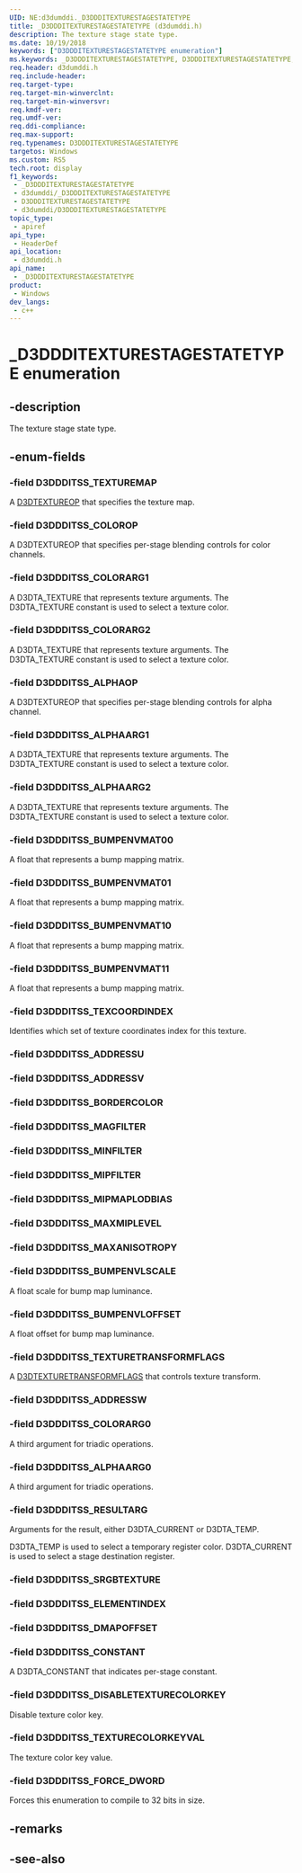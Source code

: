 ```yaml
---
UID: NE:d3dumddi._D3DDDITEXTURESTAGESTATETYPE
title: _D3DDDITEXTURESTAGESTATETYPE (d3dumddi.h)
description: The texture stage state type.
ms.date: 10/19/2018
keywords: ["D3DDDITEXTURESTAGESTATETYPE enumeration"]
ms.keywords: _D3DDDITEXTURESTAGESTATETYPE, D3DDDITEXTURESTAGESTATETYPE,
req.header: d3dumddi.h
req.include-header: 
req.target-type: 
req.target-min-winverclnt: 
req.target-min-winversvr: 
req.kmdf-ver: 
req.umdf-ver: 
req.ddi-compliance: 
req.max-support: 
req.typenames: D3DDDITEXTURESTAGESTATETYPE
targetos: Windows
ms.custom: RS5
tech.root: display
f1_keywords:
 - _D3DDDITEXTURESTAGESTATETYPE
 - d3dumddi/_D3DDDITEXTURESTAGESTATETYPE
 - D3DDDITEXTURESTAGESTATETYPE
 - d3dumddi/D3DDDITEXTURESTAGESTATETYPE
topic_type:
 - apiref
api_type:
 - HeaderDef
api_location:
 - d3dumddi.h
api_name:
 - _D3DDDITEXTURESTAGESTATETYPE
product:
 - Windows
dev_langs:
 - c++
---
```


# _D3DDDITEXTURESTAGESTATETYPE enumeration


## -description

The texture stage state type.

## -enum-fields

### -field D3DDDITSS_TEXTUREMAP

A [D3DTEXTUREOP](../d3d9types/ne-d3d9types-_d3dtextureop.md) that specifies the texture map.

### -field D3DDDITSS_COLOROP

A D3DTEXTUREOP that specifies per-stage blending controls for color channels.

### -field D3DDDITSS_COLORARG1

A D3DTA_TEXTURE that represents texture arguments. The D3DTA_TEXTURE constant is used to select a texture color.

### -field D3DDDITSS_COLORARG2

A D3DTA_TEXTURE that represents texture arguments. The D3DTA_TEXTURE constant is used to select a texture color.

### -field D3DDDITSS_ALPHAOP

A D3DTEXTUREOP that specifies per-stage blending controls for alpha channel.

### -field D3DDDITSS_ALPHAARG1

A D3DTA_TEXTURE that represents texture arguments. The D3DTA_TEXTURE constant is used to select a texture color.

### -field D3DDDITSS_ALPHAARG2

A D3DTA_TEXTURE that represents texture arguments. The D3DTA_TEXTURE constant is used to select a texture color.

### -field D3DDDITSS_BUMPENVMAT00

A float that represents a bump mapping matrix.

### -field D3DDDITSS_BUMPENVMAT01

A float that represents a bump mapping matrix.

### -field D3DDDITSS_BUMPENVMAT10

A float that represents a bump mapping matrix.

### -field D3DDDITSS_BUMPENVMAT11

A float that represents a bump mapping matrix.

### -field D3DDDITSS_TEXCOORDINDEX

Identifies which set of texture coordinates index for this texture.

### -field D3DDDITSS_ADDRESSU

### -field D3DDDITSS_ADDRESSV

### -field D3DDDITSS_BORDERCOLOR

### -field D3DDDITSS_MAGFILTER

### -field D3DDDITSS_MINFILTER

### -field D3DDDITSS_MIPFILTER

### -field D3DDDITSS_MIPMAPLODBIAS

### -field D3DDDITSS_MAXMIPLEVEL

### -field D3DDDITSS_MAXANISOTROPY

### -field D3DDDITSS_BUMPENVLSCALE

A float scale for bump map luminance.

### -field D3DDDITSS_BUMPENVLOFFSET

A float offset for bump map luminance.

### -field D3DDDITSS_TEXTURETRANSFORMFLAGS

A [D3DTEXTURETRANSFORMFLAGS](../d3d9types/ne-d3d9types-_d3dtexturetransformflags.md) that controls texture transform.

### -field D3DDDITSS_ADDRESSW

### -field D3DDDITSS_COLORARG0

A third argument for triadic operations.

### -field D3DDDITSS_ALPHAARG0

A third argument for triadic operations.

### -field D3DDDITSS_RESULTARG

Arguments for the result, either D3DTA_CURRENT or D3DTA_TEMP.

D3DTA_TEMP is used to select a temporary register color.
D3DTA_CURRENT is used to select a stage destination register.

### -field D3DDDITSS_SRGBTEXTURE

### -field D3DDDITSS_ELEMENTINDEX

### -field D3DDDITSS_DMAPOFFSET

### -field D3DDDITSS_CONSTANT

A D3DTA_CONSTANT that indicates per-stage constant.

### -field D3DDDITSS_DISABLETEXTURECOLORKEY

Disable texture color key.

### -field D3DDDITSS_TEXTURECOLORKEYVAL

The texture color key value.

### -field D3DDDITSS_FORCE_DWORD

Forces this enumeration to compile to 32 bits in size.

## -remarks

## -see-also

